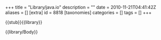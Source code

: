 +++
title = "Library/java.io"
description = ""
date = 2010-11-21T04:41:42Z
aliases = []
[extra]
id = 8818
[taxonomies]
categories = []
tags = []
+++

{{stub}}{{library}}
<!-- don't redirect this to a category page. -->

{{library/Body}}
